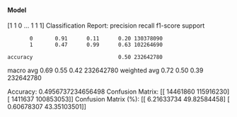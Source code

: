 #### Model
[1 1 0 ... 1 1 1]
Classification Report:
              precision    recall  f1-score   support

           0       0.91      0.11      0.20 130378090
           1       0.47      0.99      0.63 102264690

    accuracy                           0.50 232642780
   macro avg       0.69      0.55      0.42 232642780
weighted avg       0.72      0.50      0.39 232642780

Accuracy: 0.4956737234656498
Confusion Matrix:
[[ 14461860 115916230]
 [  1411637 100853053]]
Confusion Matrix (%):
[[ 6.21633734 49.82584458]
 [ 0.60678307 43.35103501]]
